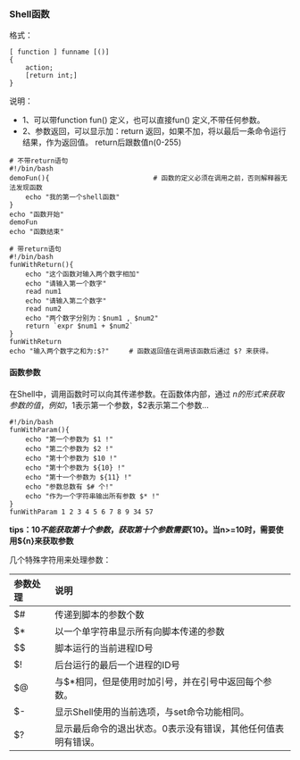 ### Shell函数

格式：

```shell
[ function ] funname [()]
{
	action;
	[return int;]
}
```

说明：

- 1、可以带function fun() 定义，也可以直接fun() 定义,不带任何参数。
- 2、参数返回，可以显示加：return 返回，如果不加，将以最后一条命令运行结果，作为返回值。 return后跟数值n(0-255)

```shell
# 不带return语句
#!/bin/bash
demoFun(){							# 函数的定义必须在调用之前，否则解释器无法发现函数
	echo "我的第一个shell函数"
}
echo "函数开始"
demoFun
echo "函数结束"

# 带return语句
#!/bin/bash
funWithReturn(){
	echo "这个函数对输入两个数字相加"
	echo "请输入第一个数字"
	read num1
	echo "请输入第二个数字"
	read num2
	echo "两个数字分别为：$num1 , $num2"
	return `expr $num1 + $num2`
}
funWithReturn
echo "输入两个数字之和为:$?"		# 函数返回值在调用该函数后通过 $? 来获得。
```

#### 函数参数

在Shell中，调用函数时可以向其传递参数。在函数体内部，通过 $n 的形式来获取参数的值，例如，$1表示第一个参数，$2表示第二个参数...

```shell
#!/bin/bash
funWithParam(){
    echo "第一个参数为 $1 !"
    echo "第二个参数为 $2 !"
    echo "第十个参数为 $10 !"
    echo "第十个参数为 ${10} !"
    echo "第十一个参数为 ${11} !"
    echo "参数总数有 $# 个!"
    echo "作为一个字符串输出所有参数 $* !"
}
funWithParam 1 2 3 4 5 6 7 8 9 34 57
```

**tips：$10 不能获取第十个参数，获取第十个参数需要${10}。当n>=10时，需要使用${n}来获取参数**

几个特殊字符用来处理参数：

| 参数处理 | 说明                                                         |
| :------- | :----------------------------------------------------------- |
| $#       | 传递到脚本的参数个数                                         |
| $*       | 以一个单字符串显示所有向脚本传递的参数                       |
| $$       | 脚本运行的当前进程ID号                                       |
| $!       | 后台运行的最后一个进程的ID号                                 |
| $@       | 与$*相同，但是使用时加引号，并在引号中返回每个参数。         |
| $-       | 显示Shell使用的当前选项，与set命令功能相同。                 |
| $?       | 显示最后命令的退出状态。0表示没有错误，其他任何值表明有错误。 |